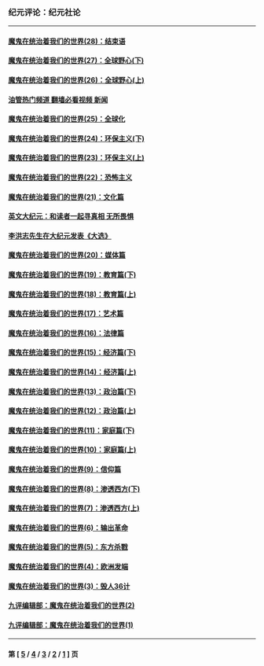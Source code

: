 ### 纪元评论：纪元社论
---
#### [魔鬼在统治着我们的世界(28)：结束语](../../pages/nsc422/n10936246.md?07310330) 
#### [魔鬼在统治着我们的世界(27)：全球野心(下)](../../pages/nsc422/n10928319.md?07310330) 
#### [魔鬼在统治着我们的世界(26)：全球野心(上)](../../pages/nsc422/n10900318.md?07310330) 
#### [油管热门频道 翻墙必看视频 新闻](ok?07310330)
#### [魔鬼在统治着我们的世界(25)：全球化](../../pages/nsc422/n10788205.md?07310330) 
#### [魔鬼在统治着我们的世界(24)：环保主义(下)](../../pages/nsc422/n10695307.md?07310330) 
#### [魔鬼在统治着我们的世界(23)：环保主义(上)](../../pages/nsc422/n10688613.md?07310330) 
#### [魔鬼在统治着我们的世界(22)：恐怖主义](../../pages/nsc422/n10614727.md?07310330) 
#### [魔鬼在统治着我们的世界(21)：文化篇](../../pages/nsc422/n10597706.md?07310330) 
#### [英文大纪元：和读者一起寻真相 无所畏惧](../../pages/nsc422/n12542027.md?07310330) 
#### [李洪志先生在大纪元发表《大选》](../../pages/nsc422/n12534746.md?07310330) 
#### [魔鬼在统治着我们的世界(20)：媒体篇](../../pages/nsc422/n10586579.md?07310330) 
#### [魔鬼在统治着我们的世界(19)：教育篇(下)](../../pages/nsc422/n10564808.md?07310330) 
#### [魔鬼在统治着我们的世界(18)：教育篇(上)](../../pages/nsc422/n10526970.md?07310330) 
#### [魔鬼在统治着我们的世界(17)：艺术篇](../../pages/nsc422/n10499093.md?07310330) 
#### [魔鬼在统治着我们的世界(16)：法律篇](../../pages/nsc422/n10485969.md?07310330) 
#### [魔鬼在统治着我们的世界(15)：经济篇(下)](../../pages/nsc422/n10469975.md?07310330) 
#### [魔鬼在统治着我们的世界(14)：经济篇(上)](../../pages/nsc422/n10457370.md?07310330) 
#### [魔鬼在统治着我们的世界(13)：政治篇(下)](../../pages/nsc422/n10448270.md?07310330) 
#### [魔鬼在统治着我们的世界(12)：政治篇(上)](../../pages/nsc422/n10444576.md?07310330) 
#### [魔鬼在统治着我们的世界(11)：家庭篇(下)](../../pages/nsc422/n10440961.md?07310330) 
#### [魔鬼在统治着我们的世界(10)：家庭篇(上)](../../pages/nsc422/n10435448.md?07310330) 
#### [魔鬼在统治着我们的世界(9)：信仰篇](../../pages/nsc422/n10432159.md?07310330) 
#### [魔鬼在统治着我们的世界(8)：渗透西方(下)](../../pages/nsc422/n10429603.md?07310330) 
#### [魔鬼在统治着我们的世界(7)：渗透西方(上)](../../pages/nsc422/n10426013.md?07310330) 
#### [魔鬼在统治着我们的世界(6)：输出革命](../../pages/nsc422/n10421536.md?07310330) 
#### [魔鬼在统治着我们的世界(5)：东方杀戮](../../pages/nsc422/n10417707.md?07310330) 
#### [魔鬼在统治着我们的世界(4)：欧洲发端](../../pages/nsc422/n10414890.md?07310330) 
#### [魔鬼在统治着我们的世界(3)：毁人36计](../../pages/nsc422/n10411583.md?07310330) 
#### [九评编辑部：魔鬼在统治着我们的世界(2)](../../pages/nsc422/n10410036.md?07310330) 
#### [九评编辑部：魔鬼在统治着我们的世界(1)](../../pages/nsc422/n10406825.md?07310330) 

---
#### 第 [ [5](./5.md?07310330) / [4](./4.md?07310330) / [3](./3.md?07310330) / [2](./2.md?07310330) / [1](./1.md?07310330) ] 页
